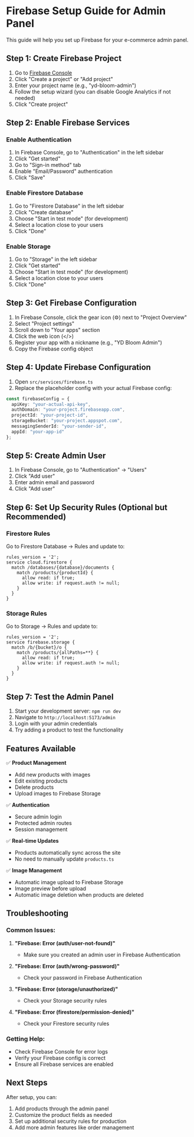 # Firebase Setup Guide for Admin Panel

This guide will help you set up Firebase for your e-commerce admin panel.

## Step 1: Create Firebase Project

1. Go to [Firebase Console](https://console.firebase.google.com/)
2. Click "Create a project" or "Add project"
3. Enter your project name (e.g., "yd-bloom-admin")
4. Follow the setup wizard (you can disable Google Analytics if not needed)
5. Click "Create project"

## Step 2: Enable Firebase Services

### Enable Authentication
1. In Firebase Console, go to "Authentication" in the left sidebar
2. Click "Get started"
3. Go to "Sign-in method" tab
4. Enable "Email/Password" authentication
5. Click "Save"

### Enable Firestore Database
1. Go to "Firestore Database" in the left sidebar
2. Click "Create database"
3. Choose "Start in test mode" (for development)
4. Select a location close to your users
5. Click "Done"

### Enable Storage
1. Go to "Storage" in the left sidebar
2. Click "Get started"
3. Choose "Start in test mode" (for development)
4. Select a location close to your users
5. Click "Done"

## Step 3: Get Firebase Configuration

1. In Firebase Console, click the gear icon (⚙️) next to "Project Overview"
2. Select "Project settings"
3. Scroll down to "Your apps" section
4. Click the web icon (</>)
5. Register your app with a nickname (e.g., "YD Bloom Admin")
6. Copy the Firebase config object

## Step 4: Update Firebase Configuration

1. Open `src/services/firebase.ts`
2. Replace the placeholder config with your actual Firebase config:

```typescript
const firebaseConfig = {
  apiKey: "your-actual-api-key",
  authDomain: "your-project.firebaseapp.com",
  projectId: "your-project-id",
  storageBucket: "your-project.appspot.com",
  messagingSenderId: "your-sender-id",
  appId: "your-app-id"
};
```

## Step 5: Create Admin User

1. In Firebase Console, go to "Authentication" → "Users"
2. Click "Add user"
3. Enter admin email and password
4. Click "Add user"

## Step 6: Set Up Security Rules (Optional but Recommended)

### Firestore Rules
Go to Firestore Database → Rules and update to:

```
rules_version = '2';
service cloud.firestore {
  match /databases/{database}/documents {
    match /products/{productId} {
      allow read: if true;
      allow write: if request.auth != null;
    }
  }
}
```

### Storage Rules
Go to Storage → Rules and update to:

```
rules_version = '2';
service firebase.storage {
  match /b/{bucket}/o {
    match /products/{allPaths=**} {
      allow read: if true;
      allow write: if request.auth != null;
    }
  }
}
```

## Step 7: Test the Admin Panel

1. Start your development server: `npm run dev`
2. Navigate to `http://localhost:5173/admin`
3. Login with your admin credentials
4. Try adding a product to test the functionality

## Features Available

✅ **Product Management**
- Add new products with images
- Edit existing products
- Delete products
- Upload images to Firebase Storage

✅ **Authentication**
- Secure admin login
- Protected admin routes
- Session management

✅ **Real-time Updates**
- Products automatically sync across the site
- No need to manually update `products.ts`

✅ **Image Management**
- Automatic image upload to Firebase Storage
- Image preview before upload
- Automatic image deletion when products are deleted

## Troubleshooting

### Common Issues:

1. **"Firebase: Error (auth/user-not-found)"**
   - Make sure you created an admin user in Firebase Authentication

2. **"Firebase: Error (auth/wrong-password)"**
   - Check your password in Firebase Authentication

3. **"Firebase: Error (storage/unauthorized)"**
   - Check your Storage security rules

4. **"Firebase: Error (firestore/permission-denied)"**
   - Check your Firestore security rules

### Getting Help:
- Check Firebase Console for error logs
- Verify your Firebase config is correct
- Ensure all Firebase services are enabled

## Next Steps

After setup, you can:
1. Add products through the admin panel
2. Customize the product fields as needed
3. Set up additional security rules for production
4. Add more admin features like order management 